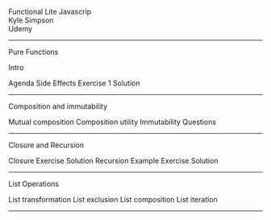 Functional Lite Javascrip  
Kyle Simpson  
Udemy  

***
Pure Functions

Intro


Agenda
Side Effects
Exercise 1
Solution
***
Composition and immutability

Mutual composition
Composition utility
Immutability
Questions

***
Closure and Recursion

Closure
Exercise
Solution
Recursion
Example
Exercise
Solution

***
List Operations

List transformation
List exclusion
List composition
List iteration
***
